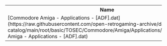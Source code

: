 <table>
<tr><th>Name</th><th>Size</th></tr>
<tr><td>
[Commodore Amiga - Applications - [ADF].dat](https://raw.githubusercontent.com/open-retrogaming-archive/dat-catalog/main/root/basic/TOSEC/Commodore/Amiga/Applications/[ADF]/Commodore Amiga - Applications - [ADF].dat)
</td><td>1825748</td></tr>
</table>
